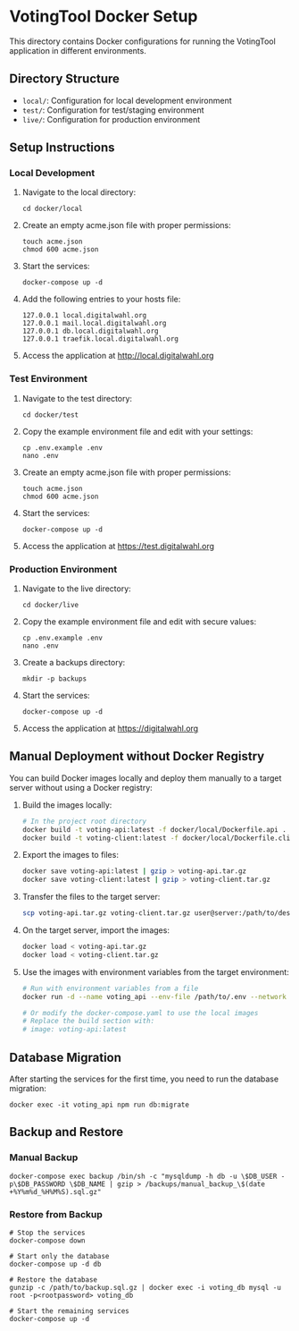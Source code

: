 # VotingTool Docker Setup

This directory contains Docker configurations for running the VotingTool application in different environments.

## Directory Structure

- `local/`: Configuration for local development environment
- `test/`: Configuration for test/staging environment
- `live/`: Configuration for production environment

## Setup Instructions

### Local Development

1. Navigate to the local directory:
   ```
   cd docker/local
   ```

2. Create an empty acme.json file with proper permissions:
   ```
   touch acme.json
   chmod 600 acme.json
   ```

3. Start the services:
   ```
   docker-compose up -d
   ```

4. Add the following entries to your hosts file:
   ```
   127.0.0.1 local.digitalwahl.org
   127.0.0.1 mail.local.digitalwahl.org
   127.0.0.1 db.local.digitalwahl.org
   127.0.0.1 traefik.local.digitalwahl.org
   ```

5. Access the application at http://local.digitalwahl.org

### Test Environment

1. Navigate to the test directory:
   ```
   cd docker/test
   ```

2. Copy the example environment file and edit with your settings:
   ```
   cp .env.example .env
   nano .env
   ```

3. Create an empty acme.json file with proper permissions:
   ```
   touch acme.json
   chmod 600 acme.json
   ```

4. Start the services:
   ```
   docker-compose up -d
   ```

5. Access the application at https://test.digitalwahl.org

### Production Environment

1. Navigate to the live directory:
   ```
   cd docker/live
   ```

2. Copy the example environment file and edit with secure values:
   ```
   cp .env.example .env
   nano .env
   ```

3. Create a backups directory:
   ```
   mkdir -p backups
   ```

4. Start the services:
   ```
   docker-compose up -d
   ```

5. Access the application at https://digitalwahl.org

## Manual Deployment without Docker Registry

You can build Docker images locally and deploy them manually to a target server without using a Docker registry:

1. Build the images locally:
   ```bash
   # In the project root directory
   docker build -t voting-api:latest -f docker/local/Dockerfile.api .
   docker build -t voting-client:latest -f docker/local/Dockerfile.client .
   ```

2. Export the images to files:
   ```bash
   docker save voting-api:latest | gzip > voting-api.tar.gz
   docker save voting-client:latest | gzip > voting-client.tar.gz
   ```

3. Transfer the files to the target server:
   ```bash
   scp voting-api.tar.gz voting-client.tar.gz user@server:/path/to/destination/
   ```

4. On the target server, import the images:
   ```bash
   docker load < voting-api.tar.gz
   docker load < voting-client.tar.gz
   ```

5. Use the images with environment variables from the target environment:
   ```bash
   # Run with environment variables from a file
   docker run -d --name voting_api --env-file /path/to/.env --network voting_network voting-api:latest
   
   # Or modify the docker-compose.yaml to use the local images
   # Replace the build section with:
   # image: voting-api:latest
   ```

## Database Migration

After starting the services for the first time, you need to run the database migration:

```
docker exec -it voting_api npm run db:migrate
```

## Backup and Restore

### Manual Backup

```
docker-compose exec backup /bin/sh -c "mysqldump -h db -u \$DB_USER -p\$DB_PASSWORD \$DB_NAME | gzip > /backups/manual_backup_\$(date +%Y%m%d_%H%M%S).sql.gz"
```

### Restore from Backup

```
# Stop the services
docker-compose down

# Start only the database
docker-compose up -d db

# Restore the database
gunzip -c /path/to/backup.sql.gz | docker exec -i voting_db mysql -u root -p<rootpassword> voting_db

# Start the remaining services
docker-compose up -d
```
